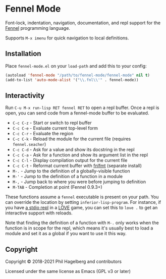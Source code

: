 # Fennel Mode

Font-lock, indentation, navigation, documentation, and repl support for the
[Fennel](https://fennel-lang.org) programming language.

Supports `M-x imenu` for quick navigation to local definitions.

## Installation

Place `fennel-mode.el` on your `load-path` and add this to your config:

```lisp
(autoload 'fennel-mode "/path/to/fennel-mode/fennel-mode" nil t)
(add-to-list 'auto-mode-alist '("\\.fnl\\'" . fennel-mode))
```

## Interactivity

Run `C-u M-x run-lisp RET fennel RET` to open a repl buffer. Once a
repl is open, you can send code from a fennel-mode buffer to be evaluated.

* `C-c C-z` - Start or switch to repl buffer
* `C-c C-e` - Evaluate current top-level form
* `C-c C-r` - Evaluate the region
* `C-c C-k` - Reload the module for the current file (requires `fennel.seacher`)
* `C-c C-d` - Ask for a value and show its docstring in the repl
* `C-c C-a` - Ask for a function and show its argument list in the repl
* `C-c C-l` - Display compilation output for the current file
* `C-c C-t` - Reformat current buffer with [fnlfmt][1] (separate install)
* `M-.`     - Jump to the definition of a globally-visible function
* `M-'`     - Jump to the definition of a function in a module
* `M-,`     - Jump back to where you were before jumping to definition
* `M-TAB`   - Completion at point (Fennel 0.9.3+)

These functions assume a `fennel` executable is present on your
path. You can override the location by setting `inferior-lisp-program`.
For instance, if you have
[a stdio repl](https://gitlab.com/alexjgriffith/min-love2d-fennel/blob/master/lib/stdio.fnl)
in a [LÖVE](https://love2d.org) game, you can set this to `love .` to
get an interactive support with reloads.

Note that finding the definition of a function with `M-.` only works when the
function is in scope for the repl, which means it's usually best to
load a module and set it as a global if you want to use it this way.

## Copyright

Copyright © 2018-2021 Phil Hagelberg and contributors

Licensed under the same license as Emacs (GPL v3 or later)

[1]: https://git.sr.ht/~technomancy/fnlfmt
